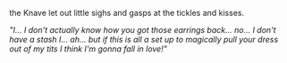 the Knave let out little sighs and gasps at the tickles and kisses.

*"I... I don't actually know how you got those earrings back... no... I don't have a stash I... ah... but if this is all a set up to magically pull your dress out of my tits I think I'm gonna fall in love!"*